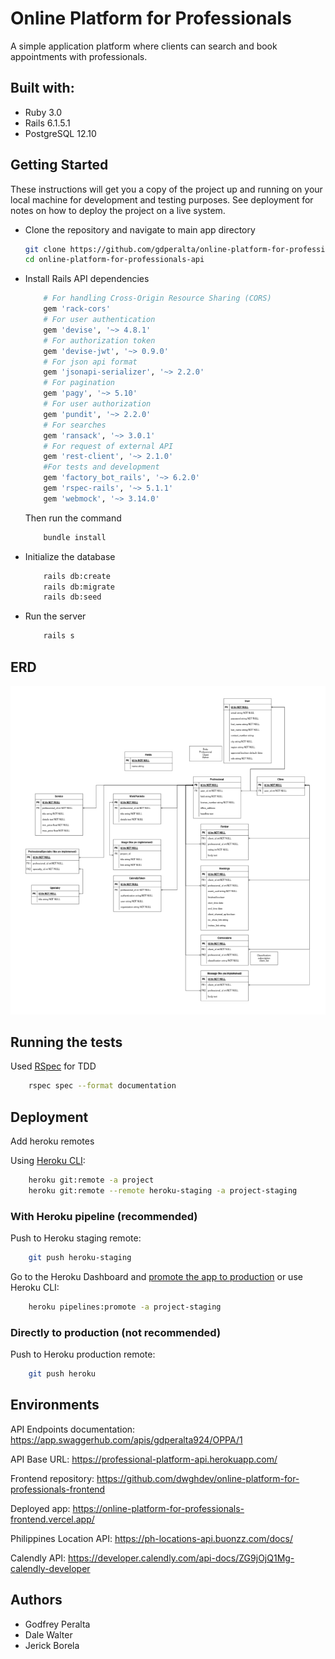 # Online Platform for Professionals

A simple application platform where clients can search and book appointments with professionals.

## Built with:
- Ruby 3.0
- Rails 6.1.5.1
- PostgreSQL 12.10


## Getting Started

These instructions will get you a copy of the project up and running on your local machine for development and testing purposes. See deployment for notes on how to deploy the project on a live system.

- Clone the repository and navigate to main app directory

	``` bash
	git clone https://github.com/gdperalta/online-platform-for-professionals-api.git
	cd online-platform-for-professionals-api
	```

- Install Rails API dependencies
	``` Ruby
		# For handling Cross-Origin Resource Sharing (CORS)
		gem 'rack-cors'
		# For user authentication
		gem 'devise', '~> 4.8.1'
		# For authorization token
		gem 'devise-jwt', '~> 0.9.0'
		# For json api format
		gem 'jsonapi-serializer', '~> 2.2.0'
		# For pagination
		gem 'pagy', '~> 5.10'
		# For user authorization
		gem 'pundit', '~> 2.2.0'
		# For searches
		gem 'ransack', '~> 3.0.1'
		# For request of external API
		gem 'rest-client', '~> 2.1.0'
		#For tests and development
		gem 'factory_bot_rails', '~> 6.2.0'
		gem 'rspec-rails', '~> 5.1.1'
		gem 'webmock', '~> 3.14.0'
	```

	Then run the command
	``` bash
		bundle install
	```
- Initialize the database
	``` bash
		rails db:create
		rails db:migrate
		rails db:seed
	```
- Run the server
	``` bash
		rails s
	```
## ERD
<img src="./ERD.png">

## Running the tests
Used [RSpec](https://rspec.info) for TDD
```bash
	rspec spec --format documentation
```

## Deployment

Add heroku remotes

Using [Heroku CLI](https://devcenter.heroku.com/articles/heroku-cli):

```bash
	heroku git:remote -a project
	heroku git:remote --remote heroku-staging -a project-staging
```
### With Heroku pipeline (recommended)

Push to Heroku staging remote:

```bash
	git push heroku-staging
```

Go to the Heroku Dashboard and [promote the app to production](https://devcenter.heroku.com/articles/pipelines) or use Heroku CLI:

```bash
	heroku pipelines:promote -a project-staging
```

### Directly to production (not recommended)

Push to Heroku production remote:

```bash
	git push heroku
```



## Environments
API Endpoints documentation: https://app.swaggerhub.com/apis/gdperalta924/OPPA/1

API Base URL: https://professional-platform-api.herokuapp.com/

Frontend repository: https://github.com/dwghdev/online-platform-for-professionals-frontend

Deployed app: https://online-platform-for-professionals-frontend.vercel.app/

Philippines Location API: https://ph-locations-api.buonzz.com/docs/

Calendly API: https://developer.calendly.com/api-docs/ZG9jOjQ1Mg-calendly-developer

## Authors
* Godfrey Peralta
* Dale Walter  
* Jerick Borela